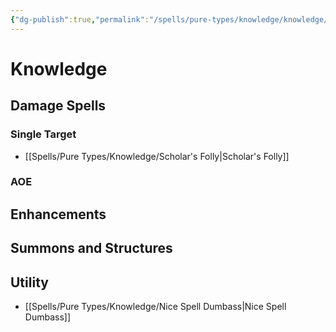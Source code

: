 ```yaml
---
{"dg-publish":true,"permalink":"/spells/pure-types/knowledge/knowledge/"}
---
```


# Knowledge
## Damage Spells

### Single Target
- [[Spells/Pure Types/Knowledge/Scholar's Folly\|Scholar's Folly]]
### AOE

## Enhancements

## Summons and Structures

## Utility
- [[Spells/Pure Types/Knowledge/Nice Spell Dumbass\|Nice Spell Dumbass]]